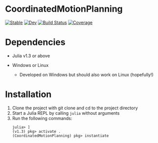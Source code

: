 # CoordinatedMotionPlanning

[![Stable](https://img.shields.io/badge/docs-stable-blue.svg)](https://s-nandi.github.io/CoordinatedMotionPlanning.jl/stable)
[![Dev](https://img.shields.io/badge/docs-dev-blue.svg)](https://s-nandi.github.io/CoordinatedMotionPlanning.jl/dev)
[![Build Status](https://github.com/s-nandi/CoordinatedMotionPlanning.jl/workflows/CI/badge.svg)](https://github.com/s-nandi/CoordinatedMotionPlanning.jl/actions)
[![Coverage](https://codecov.io/gh/s-nandi/CoordinatedMotionPlanning.jl/branch/master/graph/badge.svg)](https://codecov.io/gh/s-nandi/CoordinatedMotionPlanning.jl)


# Dependencies
* Julia v1.3 or above 
* Windows or Linux
    
    * Developed on Windows but should also work on Linux (hopefully!) 
    
# Installation
1. Clone the project with git clone and cd to the project directory
2. Start a Julia REPL by calling `julia` without arguments
3. Run the following commands:
    ```
    julia> ]
    (v1.3) pkg> activate .
    (CoordinatedMotionPlanning) pkg> instantiate
    ```


